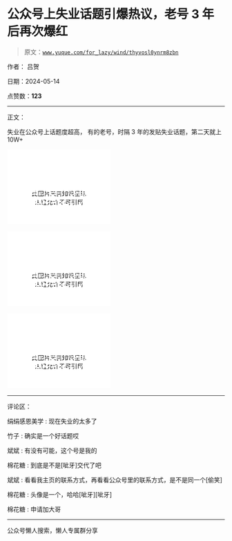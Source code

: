 # 公众号上失业话题引爆热议，老号 3 年后再次爆红

> 原文：[`www.yuque.com/for_lazy/wind/thyvosl0ynrm8zbn`](https://www.yuque.com/for_lazy/wind/thyvosl0ynrm8zbn)

作者： 吕贺

日期：2024-05-14

点赞数：**123**

* * *

正文：

失业在公众号上话题度超高， 有的老号，时隔 3 年的发贴失业话题，第二天就上 10W+

![](img/7fca152d276bbde258454fc8518a5ec0.png)

![](img/145fa9e7dfca0b12c60129f5f85e1a46.png)

![](img/1e61d70fdfce803ef3f08f9d7b14b238.png)

* * *

评论区：

绢绢感恩美学 : 现在失业的太多了

竹子 : 确实是一个好话题哎

斌斌 : 有没有可能，这个号是我的

棉花糖 : 到底是不是[呲牙]交代了吧

斌斌 : 看看我主页的联系方式，再看看公众号里的联系方式，是不是同一个[偷笑]

棉花糖 : 头像是一个，哈哈[呲牙][呲牙]

棉花糖 : 申请加大哥

* * *

公众号懒人搜索，懒人专属群分享